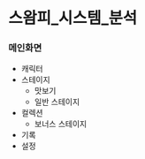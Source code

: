 # 스왐피_시스템_분석
### 메인화면
  * 캐릭터
  * 스테이지
    * 맛보기 
    * 일반 스테이지
  * 컬렉션
    * 보너스 스테이지
  * 기록
  * 설정

